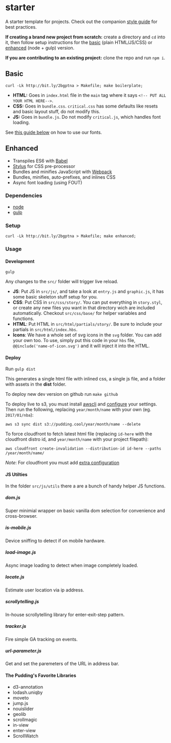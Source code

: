# starter

A starter template for projects. Check out the companion [style guide](https://polygraph-cool.github.io/starter) for best practices.

**If creating a brand new project from scratch:** create a directory and `cd` into it, then follow setup instructions for the [basic](#basic) (plain HTML/JS/CSS) or [enhanced](#enhanced) (node + gulp) version.

**If you are contributing to an existing project:** clone the repo and run `npm i`.

## Basic
```
curl -Lk http://bit.ly/2bgptna > Makefile; make boilerplate;
```

* **HTML:** Goes in `index.html` file in the `main` tag where it says `<!-- PUT ALL YOUR HTML HERE-->`.
* **CSS:** Goes in `bundle.css`. `critical.css` has some defaults like resets and basic layout stuff, do not modify this.
* **JS:** Goes in `bundle.js`. Do not modify `critical.js`, which handles font loading.

See [this guide below](fonts) on how to use our fonts.

## Enhanced
* Transpiles ES6 with [Babel](http://babeljs.io)
* [Stylus](http://stylus-lang.com/) for CSS pre-processor
* Bundles and minifies JavaScript with [Webpack](http://webpack.js.org)
* Bundles, minifies, auto-prefixes, and inlines CSS
* Async font loading (using FOUT)

### Dependencies
* [node](http://nodejs.org)
* [gulp](http://gulpjs.com)

### Setup

```
curl -Lk http://bit.ly/2bgptna > Makefile; make enhanced;
```

### Usage

#### Development
`gulp`

Any changes to the `src/` folder will trigger live reload.

* **JS**: Put JS in `src/js/`, and take a look at `entry.js` and `graphic.js`, it has some basic skeleton stuff setup for you.
* **CSS**: Put CSS in `src/css/story/`. You can put everything in `story.styl`, or create any new files you want in that directory wich are included automatically. Checkout `src/css/base/` for helper variables and functions.
* **HTML**: Put HTML in `src/html/partials/story/`. Be sure to include your partials in `src/html/index.hbs`.
* **Icons**: We have a whole set of svg icons in the `svg` folder. You can add your own too. To use, simply put this code in your `hbs` file, `@@include('name-of-icon.svg')` and it will inject it into the HTML.

#### Deploy
Run `gulp dist`

This generates a single html file with inlined css, a single js file, and a folder with assets in the **dist** folder.

To deploy new dev version on github run `make github`

To deploy live to s3, you must install [awscli](https://aws.amazon.com/cli/) and [configure](http://docs.aws.amazon.com/cli/latest/reference/configure/index.html) your settings. Then run the following, replacing  `year/month/name` with your own (eg. `2017/01/nba`):

`aws s3 sync dist s3://pudding.cool/year/month/name --delete`

To force cloudfront to fetch latest html file (replacing `id-here` with the cloudfront distro id, and `year/month/name` with your project filepath):

`aws cloudfront create-invalidation --distribution-id id-here --paths /year/month/name/`

*Note*: For cloudfront you must add [extra configuration](http://docs.aws.amazon.com/cli/latest/reference/cloudfront/create-invalidation.html)

#### JS Utilties
In the folder `src/js/utils` there a are a bunch of handy helper JS functions.

##### dom.js
Super minimial wrapper on basic vanilla dom selection for convenience and cross-browser.

##### is-mobile.js
Device sniffing to detect if on mobile hardware.

##### load-image.js
Async image loading to detect when image completely loaded.

##### locate.js
Estimate user location via ip address.

##### scrollytelling.js
In-house scrollytelling library for enter-exit-step pattern.

##### tracker.js
Fire simple GA tracking on events.

##### url-parameter.js
Get and set the paremeters of the URL in address bar.

#### The Pudding's Favorite Libraries
* d3-annotation
* lodash.uniqby
* moveto
* jump.js
* nouislider
* geolib
* scrollmagic
* in-view
* enter-view
* ScrollWatch
